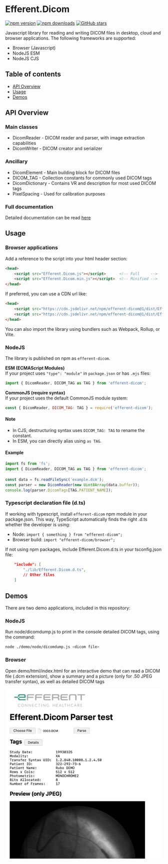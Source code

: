 # Efferent.Dicom
[![npm version](https://img.shields.io/npm/v/efferent-dicom.svg)](https://www.npmjs.com/package/efferent-dicom)
[![npm downloads](https://img.shields.io/npm/dm/efferent-dicom.svg)](https://www.npmjs.com/package/efferent-dicom)
[![GitHub stars](https://img.shields.io/github/stars/Efferent-Health/dicom.svg?style=social&label=Star)](https://github.com/Efferent-Health/dicom)

Javascript library for reading and writing DICOM files in desktop, cloud and browser applications.
The following frameworks are supported:
- Browser (Javascript)
- NodeJS ESM
- NodeJS CJS

## Table of contents

- [API Overview](#api-overview)
- [Usage](#usage)
- [Demos](#demos)

## API Overview

### Main classes
- DicomReader - DICOM reader and parser, with image extraction capabilities
- DicomWriter - DICOM creator and serializer

### Ancillary
- DicomElement - Main building block for DICOM files
- DICOM_TAG - Collection constants for commonly used DICOM tags
- DicomDictionary - Contains VR and description for most used DICOM tags
- PixelSpacing - Used for calibration purposes

### Full documentation
Detailed documentation can be read [here](./docs/documentation.md)

## Usage

### Browser applications
Add a reference to the script into your html header section:
````html
<head>
    <script src="Efferent.Dicom.js"></script>      <!-- Full     -->
    <script src="Efferent.Dicom.min.js"></script>  <!-- Minified -->
</head>
````
If preferred, you can use a CDN url like:
````html
<head>
    <script src="https://cdn.jsdelivr.net/npm/efferent-dicom@1/dist/Efferent.Dicom.js"></script>      <!-- Full     -->
    <script src="https://cdn.jsdelivr.net/npm/efferent-dicom@1/dist/Efferent.Dicom.min.js"></script>  <!-- Minified -->
</head>
````

You can also import the library using bundlers such as Webpack, Rollup, or Vite.

### NodeJS
The library is published on npm as `efferent-dicom`.

**ESM (ECMAScript Modules)**  
If your project uses `"type": "module"` in `package.json` or has `.mjs` files:
```js
import { DicomReader, DICOM_TAG as TAG } from 'efferent-dicom';
```

**CommonJS (require syntax)**  
If your project uses the default CommonJS module system:
```js
const { DicomReader, DICOM_TAG: TAG } = require('efferent-dicom');
```

#### Note  
- In CJS, destructuring syntax uses `DICOM_TAG: TAG` to rename the constant.  
- In ESM, you can directly alias using `as TAG`.

#### Example
```js
import fs from 'fs';
import { DicomReader, DICOM_TAG as TAG } from 'efferent-dicom';

const data = fs.readFileSync('example.dcm');
const parser = new DicomReader(new Uint8Array(data.buffer));
console.log(parser.DicomTags[TAG.PATIENT_NAME]);
```

### Typescript declaration file (d.ts)

If working with typescript, install `efferent-dicom` npm module in your package.json.
This way, TypeScript automatically finds the right .d.ts whether the developer is using:
- Node: `import { something } from "efferent-dicom";`
- Browser build: `import "efferent-dicom/browser";`

If not using npm packages, include Efferent.Dicom.d.ts in your tsconfig.json file:
````json
    "include": [
        "./lib/Efferent.Dicom.d.ts",
        // Other files
    ]
````

## Demos

There are two demo applications, included in this repository:

### NodeJS
Run node/dicomdump.js to print in the console detailed DICOM tags, using the command:
````sh
node ./demo/node/dicomdump.js <dicom file>
````

### Browser
Open demo/html/index.html for an interactive demo that can read a DICOM file (.dcm extension), show a summary and a picture (only for .50 JPEG transfer syntax), as well as detailed DICOM tags

![alt text](demo/html/image.png)